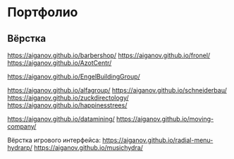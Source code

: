 # Портфолио 

<h2> Вёрстка </h2>

https://aiganov.github.io/barbershop/
https://aiganov.github.io/fronel/
https://aiganov.github.io/AzotCentr/ 

https://aiganov.github.io/EngelBuildingGroup/

https://aiganov.github.io/alfagroup/
https://aiganov.github.io/schneiderbau/
https://aiganov.github.io/zuckdirectology/
https://aiganov.github.io/happinesstrees/

https://aiganov.github.io/datamining/
https://aiganov.github.io/moving-company/ 


Вёрстка игрового интерфейса:
https://aiganov.github.io/radial-menu-hydrarp/ 
https://aiganov.github.io/musichydra/
